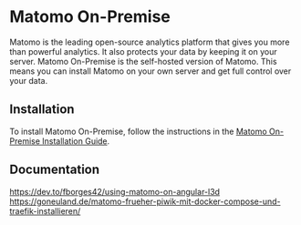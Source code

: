 # Matomo On-Premise
Matomo is the leading open-source analytics platform that gives you more than powerful analytics. It also protects your data by keeping it on your server. Matomo On-Premise is the self-hosted version of Matomo. This means you can install Matomo on your own server and get full control over your data.

## Installation
To install Matomo On-Premise, follow the instructions in the [Matomo On-Premise Installation Guide](https://matomo.org/docs/installation/).

## Documentation
https://dev.to/fborges42/using-matomo-on-angular-l3d
https://goneuland.de/matomo-frueher-piwik-mit-docker-compose-und-traefik-installieren/
